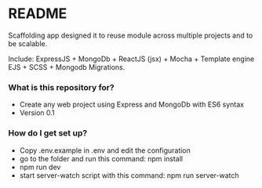 # README #

Scaffolding app designed it to reuse module across multiple projects and to be scalable.

Include:
ExpressJS + MongoDb + ReactJS (jsx) + Mocha + Template engine EJS + SCSS + Mongodb Migrations.

### What is this repository for? ###

* Create any web project using Express and MongoDb with ES6 syntax
* Version 0.1

### How do I get set up? ###

* Copy .env.example in .env and edit the configuration 
* go to the folder and run this command: npm install
* npm run dev
* start server-watch script with this command: npm run server-watch
